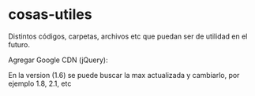 # cosas-utiles
Distintos códigos, carpetas, archivos etc que puedan ser de utilidad en el futuro.

Agregar Google CDN (jQuery):
<script src="http://ajax.googleapis.com/ajax/libs/jquery/1.6/jquery.min.js"></script>
En la version (1.6) se puede buscar la max actualizada y cambiarlo, por ejemplo 1.8, 2.1, etc
